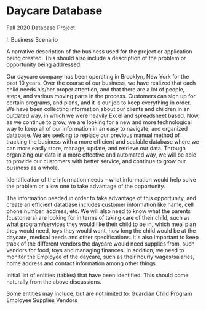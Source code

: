 # Daycare Database
Fall 2020 Database Project

I. Business Scenario
 
A narrative description of the business used for the project or application being created. This should also include a description of the problem or opportunity being addressed.

Our daycare company has been operating in Brooklyn, New York for the past 10 years. Over the course of our business, we have realized that each child needs his/her proper attention, and that there are a lot of people, steps, and various moving parts in the process. Customers can sign up for certain programs, and plans, and it is our job to keep everything in order. We have been collecting information about our clients and children in an outdated way, in which we were heavily Excel and spreadsheet based. Now, as we continue to grow, we are looking for a new and more technological way to keep all of our information in an easy to navigate, and organized database. We are seeking to replace our previous manual method of tracking the business with a more efficient and scalable database where we can more easily store, manage, update, and retrieve our data. Through organizing our data in a more effective and automated way, we will be able to provide our customers with better service, and continue to grow our business as a whole. 

Identification of the information needs – what information would help solve the problem or allow one to take advantage of the opportunity.

The information needed in order to take advantage of this opportunity, and create an efficient database includes customer information like name, cell phone number, address, etc. We will also need to know what the parents (customers) are looking for in terms of taking care of their child, such as what program/services they would like their child to be in, which meal plan they would need, toys they would want, how long the child would be at the daycare, medical needs and other specifications. It's also important to keep track of the different vendors the daycare would need supplies from, such vendors for food, toys and managing finances. In addition, we need to monitor the Employee of the daycare, such as their hourly wages/salaries, home address and contact information among other things.

Initial list of entities (tables) that have been identified. This should come naturally from the above discussions.

Some entities may include, but are not limited to:
Guardian
Child
Program
Employee
Supplies
Vendors 



